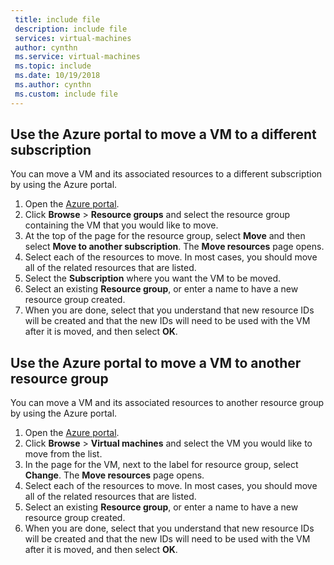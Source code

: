 ```yaml
---
 title: include file
 description: include file
 services: virtual-machines
 author: cynthn
 ms.service: virtual-machines
 ms.topic: include
 ms.date: 10/19/2018
 ms.author: cynthn
 ms.custom: include file
---
```


## Use the Azure portal to move a VM to a different subscription
You can move a VM and its associated resources to a different subscription by using the Azure portal.

1. Open the [Azure portal](https://portal.azure.com).
2. Click **Browse** > **Resource groups** and select the resource group containing the VM that you would like to move.
3. At the top of the page for the resource group, select **Move** and then select **Move to another subscription**. The **Move resources** page opens.
4. Select each of the resources to move. In most cases, you should move all of the related resources that are listed.
5. Select the **Subscription** where you want the VM to be moved.
6. Select an existing **Resource group**, or enter a name to have a new resource group created.
7. When you are done, select that you understand that new resource IDs will be created and that the new IDs will need to be used with the VM after it is moved, and then select **OK**.

## Use the Azure portal to move a VM to another resource group
You can move a VM and its associated resources to another resource group by using the Azure portal.

1. Open the [Azure portal](https://portal.azure.com).
2. Click **Browse** > **Virtual machines** and select the VM you would like to move from the list.
3. In the page for the VM, next to the label for resource group, select **Change**. The **Move resources** page opens.
4. Select each of the resources to move. In most cases, you should move all of the related resources that are listed.
5. Select an existing **Resource group**, or enter a name to have a new resource group created.
6. When you are done, select that you understand that new resource IDs will be created and that the new IDs will need to be used with the VM after it is moved, and then select **OK**.

